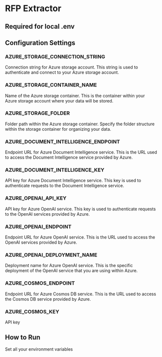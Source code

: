 # RFP Extractor


## Required for local .env
## Configuration Settings

### AZURE_STORAGE_CONNECTION_STRING
Connection string for Azure storage account. This string is used to authenticate and connect to your Azure storage account.

### AZURE_STORAGE_CONTAINER_NAME
Name of the Azure storage container. This is the container within your Azure storage account where your data will be stored.

### AZURE_STORAGE_FOLDER
Folder path within the Azure storage container. Specify the folder structure within the storage container for organizing your data.

### AZURE_DOCUMENT_INTELLIGENCE_ENDPOINT
Endpoint URL for Azure Document Intelligence service. This is the URL used to access the Document Intelligence service provided by Azure.

### AZURE_DOCUMENT_INTELLIGENCE_KEY
API key for Azure Document Intelligence service. This key is used to authenticate requests to the Document Intelligence service.

### AZURE_OPENAI_API_KEY
API key for Azure OpenAI service. This key is used to authenticate requests to the OpenAI services provided by Azure.

### AZURE_OPENAI_ENDPOINT
Endpoint URL for Azure OpenAI service. This is the URL used to access the OpenAI services provided by Azure.

### AZURE_OPENAI_DEPLOYMENT_NAME
Deployment name for Azure OpenAI service. This is the specific deployment of the OpenAI service that you are using within Azure.

### AZURE_COSMOS_ENDPOINT
Endpoint URL for Azure Cosmos DB service. This is the URL used to access the Cosmos DB service provided by Azure.

### AZURE_COSMOS_KEY
API key

## How to Run
Set all your environment variables
